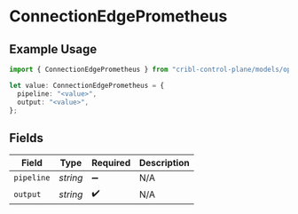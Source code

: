 # ConnectionEdgePrometheus

## Example Usage

```typescript
import { ConnectionEdgePrometheus } from "cribl-control-plane/models/operations";

let value: ConnectionEdgePrometheus = {
  pipeline: "<value>",
  output: "<value>",
};
```

## Fields

| Field              | Type               | Required           | Description        |
| ------------------ | ------------------ | ------------------ | ------------------ |
| `pipeline`         | *string*           | :heavy_minus_sign: | N/A                |
| `output`           | *string*           | :heavy_check_mark: | N/A                |